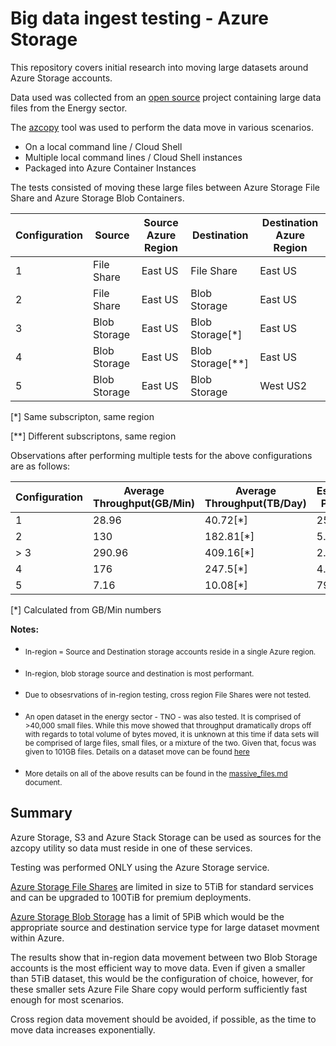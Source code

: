 # Big data ingest testing - Azure Storage

This repository covers initial research into moving large datasets around Azure Storage accounts. 

Data used was collected from an [open source](https://wiki.seg.org/wiki/Open_data#Poseidon_3D_seismic.2C_Australia) project containing large data files from the Energy sector. 

The [azcopy](https://docs.microsoft.com/en-us/azure/storage/common/storage-use-azcopy-v10) tool was used to perform the data move in various scenarios. 

- On a local command line / Cloud Shell
- Multiple local command lines / Cloud Shell instances
- Packaged into Azure Container Instances

The tests consisted of moving these large files between Azure Storage File Share and Azure Storage Blob Containers. 

|Configuration|Source|Source Azure Region|Destination|Destination Azure Region|
|----|----|----|----|----|
|1|File Share|East US|File Share|East US|
|2|File Share|East US|Blob Storage|East US|
|3|Blob Storage|East US|Blob Storage[*]|East US|
|4|Blob Storage|East US|Blob Storage[**]|East US|
|5|Blob Storage|East US|Blob Storage|West US2|

[*] Same subscripton, same region

[**] Different subscriptons, same region

Observations after performing multiple tests for the above configurations are as follows: 

|Configuration|Average Throughput(GB/Min)|Average Throughput(TB/Day)|Estimated PB Days|
|----|----|----|----|
|1|28.96|40.72[*]|25.14[*]|
|2|130|182.81[*]|5.60[*]|
|> 3|290.96|409.16[*]|2.50[*]|
|4|176|247.5[*]|4.13[*]|
|5|7.16|10.08[*]|79.24[*]|

[*] Calculated from GB/Min numbers

<b>Notes:</b>

- <sub>In-region = Source and Destination storage accounts reside in a single Azure region.</sub>

- <sub>In-region, blob storage source and destination is most performant.</sub>

- <sub>Due to obsesrvations of in-region testing, cross region File Shares were not tested.</sub> 

- <sub>An open dataset in the energy sector - TNO - was also tested. It is comprised of >40,000 small files. While this move showed that throughput dramatically drops off with regards to total volume of bytes moved, it is unknown at this time if data sets will be comprised of large files, small files, or a mixture of the two. Given that, focus was given to 101GB files. Details on a dataset move can be found [here](./massive_files.md/#datasets) </sub>

- <sub>More details on all of the above results can be found in the [massive_files.md](./massive_files.md) document.</sub>


## Summary

Azure Storage, S3 and Azure Stack Storage can be used as sources for the azcopy utility so data must reside in one of these services. 

Testing was performed ONLY using the Azure Storage service. 

[Azure Storage File Shares](https://docs.microsoft.com/en-us/azure/storage/files/storage-files-scale-targets) are limited in size to 5TiB for standard services and can be upgraded to 100TiB for premium deployments. 

[Azure Storage Blob Storage](https://docs.microsoft.com/en-us/azure/storage/common/scalability-targets-standard-account) has a limit of 5PiB which would be the appropriate source and destination service type for large dataset movment within Azure. 

The results show that in-region data movement between two Blob Storage accounts is the most efficient way to move data. Even if given a smaller than 5TiB dataset, this would be the configuration of choice, however, for these smaller sets Azure File Share copy would perform sufficiently fast enough for most scenarios. 

Cross region data movement should be avoided, if possible, as the time to move data increases exponentially. 

